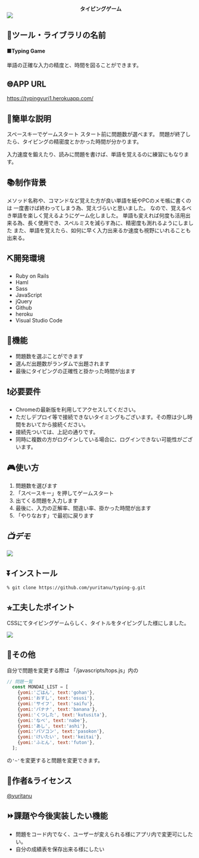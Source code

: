 **<div style="text-align: center;">タイピングゲーム</div>**
![](https://i.imgur.com/jxLVNAP.png)


## 📄ツール・ライブラリの名前

#### ■Typing Game
単語の正確な入力の精度と、時間を図ることができます。

## 🌐APP URL
https://typingyuri1.herokuapp.com/

## 📕簡単な説明
スペースキーでゲームスタート
スタート前に問題数が選べます。
問題が終了したら、タイピングの精密度とかかった時間が分かります。

入力速度を鍛えたり、読みに問題を書けば、単語を覚えるのに練習にもなります。


## 📚制作背景
メソッド名称や、コマンドなど覚えた方が良い単語を紙やPCのメモ帳に書くのは
一度書けば終わってしまう為、覚えづらいと思いました。
なので、覚えるべき単語を楽しく覚えるようにゲーム化しました。
単語も変えれば何度も活用出来る為、長く使用でき、スペルミスを減らす為に、精密度も測れるようにしました
また、単語を覚えたら、如何に早く入力出来るか速度も視野にいれることも出来る。

## ⛏開発環境
* Ruby on Rails
* Haml
* Sass
* JavaScript
* jQuery
* Github
* heroku
* Visual Studio Code


## 📖機能

- 問題数を選ぶことができます
- 選んだ出題数がランダムで出題されます
- 最後にタイピングの正確性と掛かった時間が出ます

## ❗️必要要件

- Chromeの最新版を利用してアクセスしてください。
- ただしデプロイ等で接続できないタイミングもございます。その際は少し時間をおいてから接続ください。
- 接続先ついては、上記の通りです。
- 同時に複数の方がログインしている場合に、ログインできない可能性がございます。

## 🎮使い方

1. 問題数を選びます
2. 「スペースキー」を押してゲームスタート
3. 出てくる問題を入力します
4. 最後に、入力の正解率、間違い率、掛かった時間が出ます
5. 「やりなおす」で最初に戻ります

## ***📺デモ***
![](https://i.imgur.com/OoDCf0X.gif)

## ⏬インストール

```
% git clone https://github.com/yuritanu/typing-g.git
```


## ⭐︎工夫したポイント
CSSにてタイピングゲームらしく、タイトルをタイピングした様にしました。

![](https://i.imgur.com/IqWCYtH.gif)



## 📝その他

自分で問題を変更する際は
「/javascripts/tops.js」内の
```javascript
// 問題一覧
  const MONDAI_LIST = [
    {yomi:'ごはん', text:'gohan'},
    {yomi:'おすし', text:'osusi'},
    {yomi:'サイフ', text:'saifu'},
    {yomi:'バナナ', text:'banana'},
    {yomi:'くつした', text:'kutusita'},
    {yomi:'なべ', text:'nabe'},
    {yomi:'あし', text:'ashi'},
    {yomi:'パソコン', text:'pasokon'},
    {yomi:'けいたい', text:'keitai'},
    {yomi:'ふとん', text:'futon'},
  ];
```
の`'~'`を変更すると問題を変更できます。

## 👤作者&ライセンス

[@yuritanu](https://twitter.com/yuritanu_0628)

## ⏩課題や今後実装したい機能
- 問題をコード内でなく、ユーザーが変えられる様にアプリ内で変更可にしたい。
- 自分の成績表を保存出来る様にしたい
